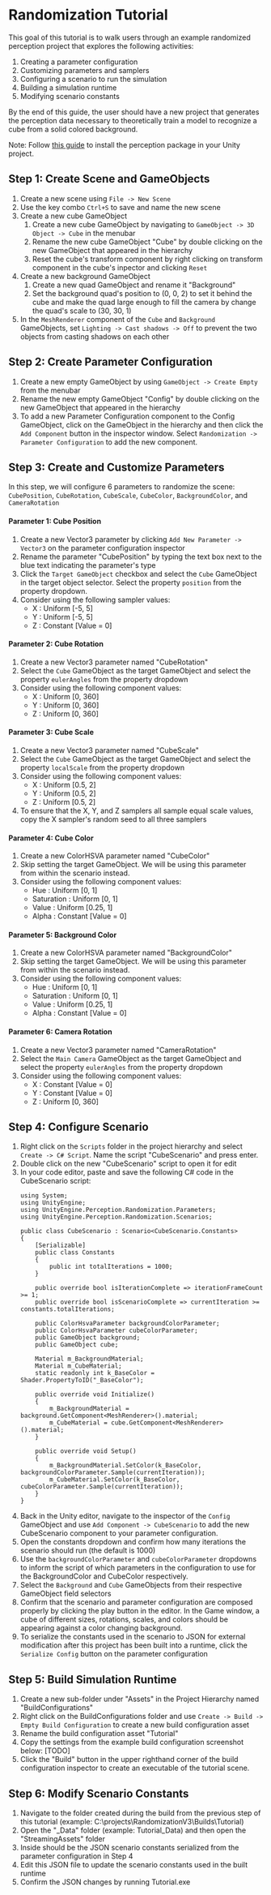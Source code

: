 # Randomization Tutorial

This goal of this tutorial is to walk users through an example randomized perception project that explores the following activities:
1. Creating a parameter configuration
2. Customizing parameters and samplers
4. Configuring a scenario to run the simulation
5. Building a simulation runtime
6. Modifying scenario constants

By the end of this guide, the user should have a new project that generates the perception data necessary to theoretically train a model to recognize a cube from a solid colored background.

Note: Follow [this guide](../SetupSteps.md) to install the perception package in your Unity project.


## Step 1: Create Scene and GameObjects
1. Create a new scene using `File -> New Scene`
2. Use the key combo `Ctrl+S` to save and name the new scene
3. Create a new cube GameObject
    1. Create a new cube GameObject by navigating to `GameObject -> 3D Object -> Cube` in the menubar
    2. Rename the new cube GameObject "Cube" by double clicking on the new GameObject that appeared in the hierarchy
    3. Reset the cube's transform component by right clicking on transform component in the cube's inpector and clicking `Reset`
4. Create a new background GameObject
    1. Create a new quad GameObject and rename it "Background"
    2. Set the background quad's position to (0, 0, 2) to set it behind the cube and make the quad large enough to fill the camera by change the quad's scale to (30, 30, 1)
5. In the `MeshRenderer` component of the `Cube` and `Background` GameObjects, set `Lighting -> Cast shadows -> Off` to prevent the two objects from casting shadows on each other


## Step 2: Create Parameter Configuration
1. Create a new empty GameObject by using `GameObject -> Create Empty` from the menubar
2. Rename the new empty GameObject "Config" by double clicking on the new GameObject that appeared in the hierarchy
3. To add a new Parameter Configuration component to the Config GameObject, click on the GameObject in the hierarchy and then click the `Add Component` button in the inspector window. Select `Randomization -> Parameter Configuration` to add the new component.


## Step 3: Create and Customize Parameters
In this step, we will configure 6 parameters to randomize the scene: `CubePosition`, `CubeRotation`, `CubeScale`, `CubeColor`, `BackgroundColor`, and `CameraRotation` 

#### Parameter 1: Cube Position
1. Create a new Vector3 parameter by clicking `Add New Parameter -> Vector3` on the parameter configuration inspector
2. Rename the parameter "CubePosition" by typing the text box next to the blue text indicating the parameter's type
3. Click the `Target GameObject` checkbox and select the `Cube` GameObject in the target object selector. Select the property `position` from the property dropdown.
4. Consider using the following sampler values:
    * X : Uniform [-5, 5]
    * Y : Uniform [-5, 5]
    * Z : Constant [Value = 0]
 
#### Parameter 2: Cube Rotation
1. Create a new Vector3 parameter named "CubeRotation"
2. Select the `Cube` GameObject as the target GameObject and select the property `eulerAngles` from the property dropdown
3. Consider using the following component values:
    * X : Uniform [0, 360]
    * Y : Uniform [0, 360]
    * Z : Uniform [0, 360]
    
#### Parameter 3: Cube Scale
1. Create a new Vector3 parameter named "CubeScale"
2. Select the `Cube` GameObject as the target GameObject and select the property `localScale` from the property dropdown
3. Consider using the following component values:
    * X : Uniform [0.5, 2]
    * Y : Uniform [0.5, 2]
    * Z : Uniform [0.5, 2]
4. To ensure that the X, Y, and Z samplers all sample equal scale values, copy the X sampler's random seed to all three samplers
    
#### Parameter 4: Cube Color
1. Create a new ColorHSVA parameter named "CubeColor"
2. Skip setting the target GameObject. We will be using this parameter from within the scenario instead.
3. Consider using the following component values:
    * Hue : Uniform [0, 1]
    * Saturation : Uniform [0, 1]
    * Value : Uniform [0.25, 1]
    * Alpha : Constant [Value = 0]
    
#### Parameter 5: Background Color
1. Create a new ColorHSVA parameter named "BackgroundColor"
2. Skip setting the target GameObject. We will be using this parameter from within the scenario instead.
3. Consider using the following component values:
    * Hue : Uniform [0, 1]
    * Saturation : Uniform [0, 1]
    * Value : Uniform [0.25, 1]
    * Alpha : Constant [Value = 0]
    
#### Parameter 6: Camera Rotation
1. Create a new Vector3 parameter named "CameraRotation"
2. Select the `Main Camera` GameObject as the target GameObject and select the property `eulerAngles` from the property dropdown
3. Consider using the following component values:
    * X : Constant [Value = 0]
    * Y : Constant [Value = 0]
    * Z : Uniform [0, 360]
    

## Step 4: Configure Scenario
1. Right click on the `Scripts` folder in the project hierarchy and select `Create -> C# Script`. Name the script "CubeScenario" and press enter.
2. Double click on the new "CubeScenario" script to open it for edit
3. In your code editor, paste and save the following C# code in the CubeScenario script:
    ```
    using System;
    using UnityEngine;
    using UnityEngine.Perception.Randomization.Parameters;
    using UnityEngine.Perception.Randomization.Scenarios;
    
    public class CubeScenario : Scenario<CubeScenario.Constants>
    {
        [Serializable]
        public class Constants
        {
            public int totalIterations = 1000;
        }
    
        public override bool isIterationComplete => iterationFrameCount >= 1;
        public override bool isScenarioComplete => currentIteration >= constants.totalIterations;
        
        public ColorHsvaParameter backgroundColorParameter;
        public ColorHsvaParameter cubeColorParameter;
        public GameObject background;
        public GameObject cube;
        
        Material m_BackgroundMaterial;
        Material m_CubeMaterial;
        static readonly int k_BaseColor = Shader.PropertyToID("_BaseColor");
    
        public override void Initialize()
        {
            m_BackgroundMaterial = background.GetComponent<MeshRenderer>().material;
            m_CubeMaterial = cube.GetComponent<MeshRenderer>().material;
        }
    
        public override void Setup()
        {
            m_BackgroundMaterial.SetColor(k_BaseColor, backgroundColorParameter.Sample(currentIteration));
            m_CubeMaterial.SetColor(k_BaseColor, cubeColorParameter.Sample(currentIteration));
        }
    }
    ```
4. Back in the Unity editor, navigate to the inspector of the `Config` GameObject and use `Add Component -> CubeScenario` to add the new CubeScenario component to your parameter configuration.
5. Open the constants dropdown and confirm how many iterations the scenario should run (the default is 1000)
6. Use the `backgroundColorParameter` and `cubeColorParameter` dropdowns to inform the script of which parameters in the configuration to use for the BackgroundColor and CubeColor respectively.
7. Select the `Background` and `Cube` GameObjects from their respective GameObject field selectors
8. Confirm that the scenario and parameter configuration are composed properly by clicking the play button in the editor. In the Game window, a cube of different sizes, rotations, scales, and colors should be appearing against a color changing background.
9. To serialize the constants used in the scenario to JSON for external modification after this project has been built into a runtime, click the `Serialize Config` button on the parameter configuration


## Step 5: Build Simulation Runtime
1. Create a new sub-folder under "Assets" in the Project Hierarchy named "BuildConfigurations"
2. Right click on the BuildConfigurations folder and use `Create -> Build -> Empty Build Configuration` to create a new build configuration asset
3. Rename the build configuration asset "Tutorial"
4. Copy the settings from the example build configuration screenshot below: [TODO]
5. Click the "Build" button in the upper righthand corner of the build configuration inspector to create an executable of the tutorial scene.


## Step 6: Modify Scenario Constants
1. Navigate to the folder created during the build from the previous step of this tutorial (example: C:\projects\RandomizationV3\Builds\Tutorial)
2. Open the "_Data" folder (example: Tutorial_Data) and then open the "StreamingAssets" folder
3. Inside should be the JSON scenario constants serialized from the parameter configuration in Step 4
4. Edit this JSON file to update the scenario constants used in the built runtime
5. Confirm the JSON changes by running Tutorial.exe

